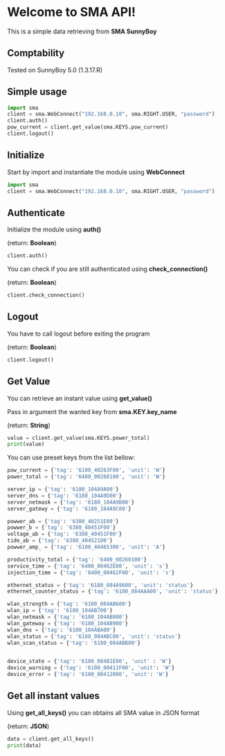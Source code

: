 # Welcome to SMA API!

This is a simple data retrieving from **SMA SunnyBoy**

## Comptability
Tested on SunnyBoy 5.0 (1.3.17.R)

## Simple usage

```py
import sma
client = sma.WebConnect("192.168.0.10", sma.RIGHT.USER, "password")
client.auth()
pow_current = client.get_value(sma.KEYS.pow_current)
client.logout()
```

## Initialize
Start by import and instantiate the module using **WebConnect**

```py
import sma
client = sma.WebConnect("192.168.0.10", sma.RIGHT.USER, "password")
```

## Authenticate
Initialize the module using **auth()**

(return: **Boolean**)
```py
client.auth()
```

You can check if you are still authenticated using **check_connection()**

(return: **Boolean**)
```py
client.check_connection()
```

## Logout
You have to call logout before exiting the program

(return: **Boolean**)
```py
client.logout()
```

## Get Value
You can retrieve an instant value using **get_value()**

Pass in argument the wanted key from **sma.KEY.key_name**

(return: **String**)

```py
value = client.get_value(sma.KEYS.power_total)
print(value)
```

You can use preset keys from the list bellow:
```py
pow_current = {'tag': '6100_40263F00', 'unit': 'W'}
power_total = {'tag': '6400_00260100', 'unit': 'W'}

server_ip = {'tag': '6180_104A9A00'}
server_dns = {'tag': '6180_104A9D00'}
server_netmask = {'tag': '6180_104A9B00'}
server_gatewy = {'tag': '6180_104A9C00'}

powwer_ab = {'tag': '6380_40251E00'}
powwer_b = {'tag': '6380_40451F00'}
voltage_ab = {'tag': '6380_40451F00'}
tide_ab = {'tag': '6380_40452100'}
powwer_amp_ = {'tag': '6100_40465300', 'unit': 'A'}

productivity_total = {'tag': '6400_00260100'}
service_time = {'tag': '6400_00462E00', 'unit': 's'}
injection_time = {'tag': '6400_00462F00', 'unit': 's'}

ethernet_status = {'tag': '6180_084A9600', 'unit': 'status'}
ethernet_counter_status = {'tag': '6180_084AAA00', 'unit': 'status'}

wlan_strength = {'tag': '6100_004AB600'}
wlan_ip = {'tag': '6180_104AB700'}
wlan_netmask = {'tag': '6180_104AB800'}
wlan_gateway = {'tag': '6180_104AB900'}
wlan_dns = {'tag': '6180_104ABA00'}
wlan_status = {'tag': '6180_084ABC00', 'unit': 'status'}
wlan_scan_status = {'tag': '6180_084ABB00'}


device_state = {'tag': '6180_084B1E00', 'unit' : 'W'}
device_warning = {'tag': '6100_00411F00', 'unit': 'W'}
device_error = {'tag': '6100_00412000', 'unit': 'W'}
```

## Get all instant values
Using **get_all_keys()** you can obtains all SMA value in JSON format

(return: **JSON**)

```py
data = client.get_all_keys()
print(data)
```
